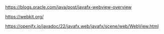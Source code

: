 



https://blogs.oracle.com/java/post/javafx-webview-overview

https://webkit.org/

https://openjfx.io/javadoc/22/javafx.web/javafx/scene/web/WebView.html

